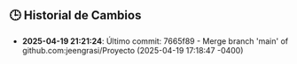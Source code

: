 ## 🕒 Historial de Cambios
- **2025-04-19 21:21:24**: Último commit: 7665f89 - Merge branch 'main' of github.com:jeengrasi/Proyecto (2025-04-19 17:18:47 -0400)
